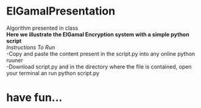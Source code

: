 # ElGamalPresentation
Algorithm presented in class<br>
**Here we illustrate the ElGamal Encryption system with a simple python script**<br>
_Instructions To Run_<br>
-Copy and paste the content present in the script.py into any online python ruuner<br>
-Download script.py and in the directory where the file is contained, open your terminal an run python script.py<br>

# have fun...
